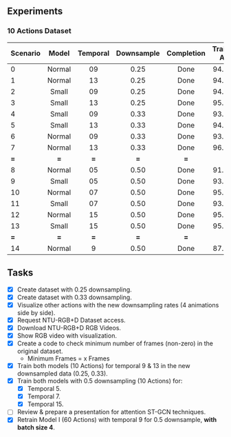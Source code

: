 ## Experiments

### 10 Actions Dataset

| **Scenario** | **Model** | **Temporal** | **Downsample** | **Completion** | Training Acc | Testing Acc |
| :------ | :------: | :------: | :------: | :------: | :------: | :------: |
| 0 | Normal | 09 | 0.25 | Done | 94.67% | 93.50% |  
| 1 | Normal | 13 | 0.25 | Done | 94.87% | 92.79% | 
| 2 | Small | 09 | 0.25 | Done | 94.02% | 93.27% |  
| 3 | Small | 13 | 0.25 | Done | 95.17% | 93.55% |  
| 4 | Small | 09 | 0.33 | Done | 93.88% | 93.50% |  
| 5 | Small | 13 | 0.33 | Done | 94.86% | 92.54% |  
| 6 | Normal | 09 | 0.33 | Done | 93.56% | 92.31% |  
| 7 | Normal | 13 | 0.33 | Done | 96.18% | 94.73% |  
| **=** | **=** | **=** | **=** | **=** | **=** | **=** |  
| 8 | Normal | 05 | 0.50 | Done | 91.78% | 92.11% |  
| 9 | Small | 05 | 0.50 | Done | 93.43% | 93.18% | 
| 10 | Normal | 07 | 0.50 | Done | 95.74% | 95.24% |  
| 11 | Small | 07 | 0.50 | Done | 93.97% | 93.12% |  
| 12 | Normal | 15 | 0.50 | Done | 95.93% | 92.39% |  
| 13 | Small | 15 | 0.50 | Done | 95.25% | 94.39% |  
| **=** | **=** | **=** | **=** | **=** | **=** | **=** |  
| 14 | Normal | 9 | 0.50 | Done | 87.65% | 86.02% |  








## Tasks
- [x] Create dataset with 0.25 downsampling.
- [x] Create dataset with 0.33 downsampling.
- [x] Visualize other actions with the new downsampling rates (4 animations side by side).
- [x] Request NTU-RGB+D Dataset access.
- [x] Download NTU-RGB+D RGB Videos.
- [x] Show RGB video with visualization.
- [x] Create a code to check minimum number of frames (non-zero) in the original dataset.
  - Minimum Frames = x Frames
- [x] Train both models (10 Actions) for temporal 9 & 13 in the new downsampled data (0.25, 0.33).
- [x] Train both models with 0.5 downsampling (10 Actions) for:
  - [x] Temporal 5.
  - [x] Temporal 7.
  - [x] Temporal 15.
- [ ] Review & prepare a presentation for attention ST-GCN techniques.
- [x] Retrain Model I (60 Actions) with temporal 9 for 0.5 downsample, **with batch size 4**.
